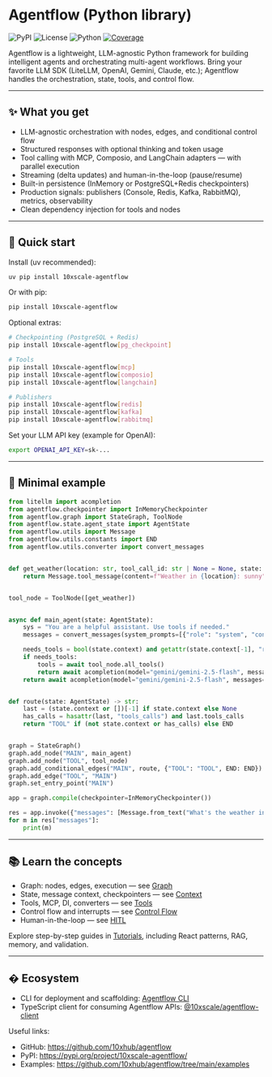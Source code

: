 # Agentflow (Python library)

![PyPI](https://img.shields.io/pypi/v/10xscale-agentflow?color=blue)
![License](https://img.shields.io/github/license/10xhub/agentflow)
![Python](https://img.shields.io/pypi/pyversions/10xscale-agentflow)
[![Coverage](https://img.shields.io/badge/coverage-75%25-yellow.svg)](#)

Agentflow is a lightweight, LLM-agnostic Python framework for building intelligent agents and orchestrating multi-agent workflows. Bring your favorite LLM SDK (LiteLLM, OpenAI, Gemini, Claude, etc.); Agentflow handles the orchestration, state, tools, and control flow.

---

## ✨ What you get

- LLM-agnostic orchestration with nodes, edges, and conditional control flow
- Structured responses with optional thinking and token usage
- Tool calling with MCP, Composio, and LangChain adapters — with parallel execution
- Streaming (delta updates) and human-in-the-loop (pause/resume)
- Built-in persistence (InMemory or PostgreSQL+Redis checkpointers)
- Production signals: publishers (Console, Redis, Kafka, RabbitMQ), metrics, observability
- Clean dependency injection for tools and nodes

---

## 🚀 Quick start

Install (uv recommended):

```bash
uv pip install 10xscale-agentflow
```

Or with pip:

```bash
pip install 10xscale-agentflow
```

Optional extras:

```bash
# Checkpointing (PostgreSQL + Redis)
pip install 10xscale-agentflow[pg_checkpoint]

# Tools
pip install 10xscale-agentflow[mcp]
pip install 10xscale-agentflow[composio]
pip install 10xscale-agentflow[langchain]

# Publishers
pip install 10xscale-agentflow[redis]
pip install 10xscale-agentflow[kafka]
pip install 10xscale-agentflow[rabbitmq]
```

Set your LLM API key (example for OpenAI):

```bash
export OPENAI_API_KEY=sk-...
```

---

## 🧪 Minimal example

```python
from litellm import acompletion
from agentflow.checkpointer import InMemoryCheckpointer
from agentflow.graph import StateGraph, ToolNode
from agentflow.state.agent_state import AgentState
from agentflow.utils import Message
from agentflow.utils.constants import END
from agentflow.utils.converter import convert_messages


def get_weather(location: str, tool_call_id: str | None = None, state: AgentState | None = None) -> Message:
    return Message.tool_message(content=f"Weather in {location}: sunny", tool_call_id=tool_call_id)


tool_node = ToolNode([get_weather])


async def main_agent(state: AgentState):
    sys = "You are a helpful assistant. Use tools if needed."
    messages = convert_messages(system_prompts=[{"role": "system", "content": sys}], state=state)

    needs_tools = bool(state.context) and getattr(state.context[-1], "role", "") != "tool"
    if needs_tools:
        tools = await tool_node.all_tools()
        return await acompletion(model="gemini/gemini-2.5-flash", messages=messages, tools=tools)
    return await acompletion(model="gemini/gemini-2.5-flash", messages=messages)


def route(state: AgentState) -> str:
    last = (state.context or [])[-1] if state.context else None
    has_calls = hasattr(last, "tools_calls") and last.tools_calls
    return "TOOL" if (not state.context or has_calls) else END


graph = StateGraph()
graph.add_node("MAIN", main_agent)
graph.add_node("TOOL", tool_node)
graph.add_conditional_edges("MAIN", route, {"TOOL": "TOOL", END: END})
graph.add_edge("TOOL", "MAIN")
graph.set_entry_point("MAIN")

app = graph.compile(checkpointer=InMemoryCheckpointer())

res = app.invoke({"messages": [Message.from_text("What's the weather in Tokyo?")]}, config={"thread_id": "demo"})
for m in res["messages"]:
    print(m)
```

---

## 📚 Learn the concepts

- Graph: nodes, edges, execution — see [Graph](./graph/index.md)
- State, message context, checkpointers — see [Context](./context/index.md)
- Tools, MCP, DI, converters — see [Tools](./graph/tools.md)
- Control flow and interrupts — see [Control Flow](./graph/control_flow.md)
- Human-in-the-loop — see [HITL](./graph/human-in-the-loop.md)

Explore step-by-step guides in [Tutorials](../Tutorial/index.md), including React patterns, RAG, memory, and validation.

---

## � Ecosystem

- CLI for deployment and scaffolding: [Agentflow CLI](../cli/index.md)
- TypeScript client for consuming Agentflow APIs: [@10xscale/agentflow-client](../client/index.md)

Useful links:

- GitHub: https://github.com/10xhub/agentflow
- PyPI: https://pypi.org/project/10xscale-agentflow/
- Examples: https://github.com/10xhub/agentflow/tree/main/examples
